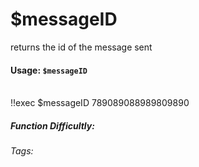 # $messageID
returns the id of the message sent
#### Usage: `$messageID`

<br/>
<discord-messages>
	<discord-message :bot="false" role-color="#ffcc9a" author="Member">
		!!exec $messageID
	</discord-message>
	<discord-message :bot="true" role-color="#0099ff" author="Custom Command" avatar="https://media.discordapp.net/avatars/725721249652670555/781224f90c3b841ba5b40678e032f74a.webp">
		789089088989809890
	</discord-message>
</discord-messages>

##### Function Difficultly: <Badge ID="tip" text="Easy" vertical="middle" /> 
###### Tags: <Badge ID="tip" text="ID" vertical="middle" /> <Badge ID="tip" text="message" vertical="middle" />